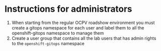# Instructions for administrators
1. When starting from the regular OCPV roadshow environment you must create a gitops namespace for each user and label them to all the openshift-gitops namespace to manage them
2. Create a user group that contains all the lab users that has admin rights to the `openshift-gitops` namespace